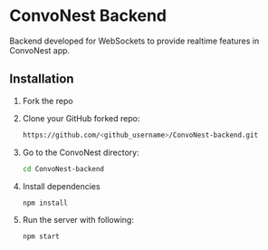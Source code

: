 # ConvoNest Backend

Backend developed for WebSockets to provide realtime features in ConvoNest app.

## Installation

1. Fork the repo

2. Clone your GitHub forked repo:

   ```sh
   https://github.com/<github_username>/ConvoNest-backend.git
   ```

3. Go to the ConvoNest directory:

   ```sh
   cd ConvoNest-backend
   ```

4. Install dependencies

   ```sh
   npm install
   ```

5. Run the server with following:

   ```sh
   npm start
   ```
